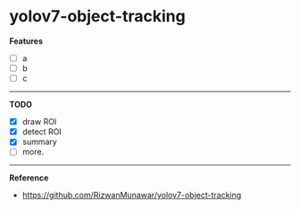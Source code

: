 # yolov7-object-tracking

**Features**
- [ ] a
- [ ] b
- [ ] c

---
**TODO**
- [x] draw ROI
- [x] detect ROI
- [x] summary
- [ ] more.

---
**Reference**
- https://github.com/RizwanMunawar/yolov7-object-tracking
